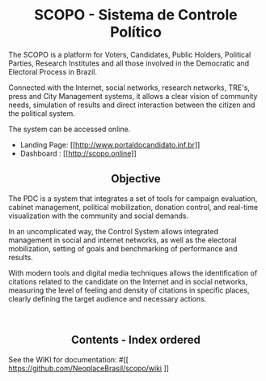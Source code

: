 <div align="center">
<h1> SCOPO - Sistema de Controle Político </h1>
</div>


The SCOPO is a platform for Voters, Candidates, Public Holders, Political Parties, Research Institutes and all those involved in the Democratic and Electoral Process in Brazil.

Connected with the Internet, social networks, research networks, TRE's, press and City Management systems, it allows a clear vision of community needs, simulation of results and direct interaction between the citizen and the political system.

The system can be accessed online.

* Landing Page: [[http://www.portaldocandidato.inf.br]]
* Dashboard : [[http://scopo.online]]




<div align="center">
<h2> Objective </h2>
</div>
The PDC is a system that integrates a set of tools for campaign evaluation, cabinet management, political mobilization, donation control, and real-time visualization with the community and social demands.

In an uncomplicated way, the Control System allows integrated management in social and internet networks, as well as the electoral mobilization, setting of goals and benchmarking of performance and results.

With modern tools and digital media techniques allows the identification of citations related to the candidate on the Internet and in social networks, measuring the level of feeling and density of citations in specific places, clearly defining the target audience and necessary actions.

<br/>
<div align="center">
<h2> Contents - Index ordered </h2>
</div>

See the WIKI for documentation:
#[[ https://github.com/NeoplaceBrasil/scopo/wiki ]]




